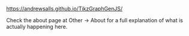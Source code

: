 https://andrewsalls.github.io/TikzGraphGenJS/

Check the about page at Other -> About for a full explanation of what is actually happening here.
